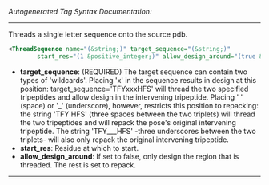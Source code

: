 <!-- THIS IS AN AUTOGENERATED FILE: Don't edit it directly, instead change the schema definition in the code itself. -->

_Autogenerated Tag Syntax Documentation:_

---
Threads a single letter sequence onto the source pdb.

```xml
<ThreadSequence name="(&string;)" target_sequence="(&string;)"
        start_res="(1 &positive_integer;)" allow_design_around="(true &bool;)" />
```

-   **target_sequence**: (REQUIRED) The target sequence can contain two types of 'wildcards'. Placing 'x' in the sequence results in design at this position: target_sequence='TFYxxxHFS' will thread the two specified tripeptides and allow design in the intervening tripeptide. Placing ' ' (space) or '_' (underscore), however, restricts this position to repacking: the string 'TFY HFS' (three spaces between the two triplets) will thread the two tripeptides and will repack the pose's original intervening tripeptide. The string 'TFY___HFS' -three underscores between the two triplets- will also only repack the original intervening tripeptide.
-   **start_res**: Residue at which to start.
-   **allow_design_around**: If set to false, only design the region that is threaded. The rest is set to repack.

---
